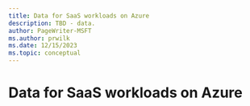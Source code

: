 ```yaml
---
title: Data for SaaS workloads on Azure
description: TBD - data.
author: PageWriter-MSFT
ms.author: prwilk
ms.date: 12/15/2023
ms.topic: conceptual
---
```


# Data for SaaS workloads on Azure
